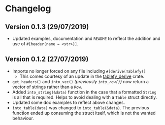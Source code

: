 # Changelog

## Version 0.1.3 (29/07/2019)

- Updated examples, documentation and `README` to reflect the addition and use of `#[header(name = <str>)]`.

## Version 0.1.2 (27/07/2019)

- Imports no longer forced on any file including `#[derive(Tablefy)]`
  - This comes courtesy of an update in the [tablefy_derive](tablefy_derive) crate.
- `get_headers()` and `into_vec()` _(previously `into_row()`)_ now return a vector of strings rather than a `Row`.
- Added `into_string(&data)` function in the case that a formatted `String` is all that is required. Helps to avoid dealing with a `Table` struct directly.
- Updated some doc examples to reflect above changes.
- `into_table(data)` was changed to `into_table(&data)`. The previous function ended up consuming the struct itself, which is not the wanted behaviour.